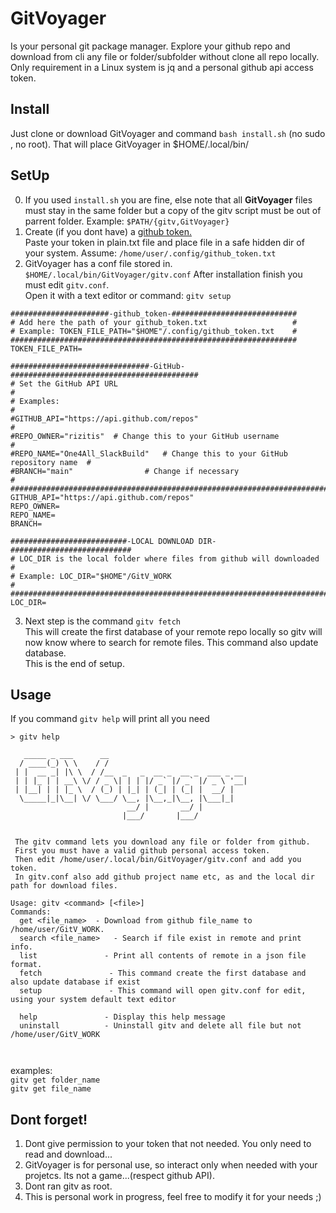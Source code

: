 # GitVoyager
Is your personal git package manager. Explore your github repo  and download from cli any file or folder/subfolder without clone all repo locally.<br>
Only requirement in a Linux system is jq and a personal github api access token.<br>

## Install
Just clone or download GitVoyager and command `bash install.sh` (no sudo , no root). That will place GitVoyager in $HOME/.local/bin/<br>

## SetUp
0. If you used `install.sh` you are fine, else note that all **GitVoyager** files must stay in the same folder but a copy of the gitv script must be out of parrent folder. Example: `$PATH/{gitv,GitVoyager}`
1. Create (if you dont have) a [github token.](https://github.com/settings/tokens) <br>
Paste your token in plain.txt file and place file in a safe hidden dir of your system. Assume: `/home/user/.config/github_token.txt`<br>
2. GitVoyager has a conf file stored in.   `$HOME/.local/bin/GitVoyager/gitv.conf`
After installation finish you must edit `gitv.conf`. <br>
Open it with a text editor or command: `gitv setup`

```
######################-github_token-############################
# Add here the path of your github_token.txt                   #
# Example: TOKEN_FILE_PATH="$HOME"/.config/github_token.txt    #
################################################################
TOKEN_FILE_PATH=

###############################-GitHub-##########################################
# Set the GitHub API URL                                                        #
# Examples:                                                                     #
#GITHUB_API="https://api.github.com/repos"                                      #
#REPO_OWNER="rizitis"  # Change this to your GitHub username                    #
#REPO_NAME="One4All_SlackBuild"   # Change this to your GitHub repository name  #
#BRANCH="main"                # Change if necessary                             #
#################################################################################
GITHUB_API="https://api.github.com/repos"
REPO_OWNER=
REPO_NAME=
BRANCH=

##########################-LOCAL DOWNLOAD DIR-###########################
# LOC_DIR is the local folder where files from github will downloaded   #
# Example: LOC_DIR="$HOME"/GitV_WORK                                    #
#########################################################################
LOC_DIR=
```

3. Next step is the command `gitv fetch`<br>
This will create the first database of your remote repo locally so gitv will now know where to search for remote files. This command also update database.<br>
This is the end of setup.

## Usage
If you command `gitv help` will print all you need<br>
```
> gitv help

   _____ _ ___      __
  / ____(_) \ \    / /
 | |  __ _| |\ \  / /__  _   _  __ _  __ _  ___ _ __
 | | |_ | | __\ \/ / _ \| | | |/ _` |/ _` |/ _ \ '__|
 | |__| | | |_ \  / (_) | |_| | (_| | (_| |  __/ |
  \_____|_|\__| \/ \___/ \__, |\__,_|\__, |\___|_|
                          __/ |       __/ |
                         |___/       |___/


 The gitv command lets you download any file or folder from github.
 First you must have a valid github personal access token.
 Then edit /home/user/.local/bin/GitVoyager/gitv.conf and add you token.
 In gitv.conf also add github project name etc, as and the local dir path for download files.

Usage: gitv <command> [<file>]
Commands:
  get <file_name>  - Download from github file_name to /home/user/GitV_WORK.
  search <file_name>   - Search if file exist in remote and print info.
  list               - Print all contents of remote in a json file format.
  fetch               - This command create the first database and also update database if exist
  setup               - This command will open gitv.conf for edit, using your system default text editor

  help               - Display this help message
  uninstall          - Uninstall gitv and delete all file but not /home/user/GitV_WORK



```

examples:<br> `gitv get folder_name` <br> `gitv get file_name`


## Dont forget!
1. Dont give permission to your token that not needed. You only need to read and download...
2. GitVoyager is for personal use, so interact only when needed with your projetcs. Its not a game...(respect github API).
3. Dont ran gitv as root.
4. This is personal work in progress, feel free to modify it for your needs ;)
